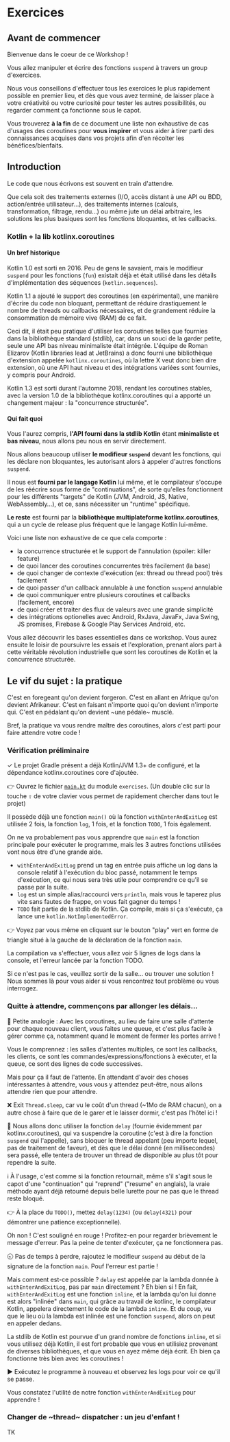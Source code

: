 # Exercices

## Avant de commencer

Bienvenue dans le coeur de ce Workshop !

Vous allez manipuler et écrire des fonctions `suspend` à travers un group d'exercices.

Nous vous conseillons d'effectuer tous les exercices le plus rapidement possible en premier lieu, et dès que vous avez terminé, de laisser place à votre créativité ou votre curiosité pour tester les autres possibilités, ou regarder comment ça fonctionne sous le capot.

Vous trouverez **à la fin** de ce document une liste non exhaustive de cas d'usages des coroutines pour **vous inspirer** et vous aider à tirer parti des connaissances acquises dans vos projets afin d'en récolter les bénéfices/bienfaits.

## Introduction

Le code que nous écrivons est souvent en train d'attendre.

Que cela soit des traitements externes (I/O, accès distant à une API ou BDD, action/entrée utilisateur…), des traitements internes (calculs, transformation, filtrage, rendu…) ou même jute un délai arbitraire, les solutions les plus basiques sont les fonctions bloquantes, et les callbacks.

### Kotlin + la lib kotlinx.coroutines

#### Un bref historique

Kotlin 1.0 est sorti en 2016. Peu de gens le savaient, mais le modifieur `suspend` pour les fonctions (`fun`) existait déjà et était utilisé dans les détails d'implémentation des séquences (`kotlin.sequences`).

Kotlin 1.1 a ajouté le support des coroutines (en expérimental), une manière d'écrire du code non bloquant, permettant de réduire drastiquement le nombre de threads ou callbacks nécessaires, et de grandement réduire la consommation de mémoire vive (RAM) de ce fait.

Ceci dit, il était peu pratique d'utiliser les coroutines telles que fournies dans la bibliothèque standard (stdlib), car, dans un souci de la garder petite, seule une API bas niveau minimaliste était intégrée.
L'équipe de Roman Elizarov (Kotlin libraries lead at JetBrains) a donc fourni une bibliothèque d'extension appelée `kotlinx.coroutines`, où la lettre X veut donc bien dire extension, où une API haut niveau et des intégrations variées sont fournies, y compris pour Android.

Kotlin 1.3 est sorti durant l'automne 2018, rendant les coroutines stables, avec la version 1.0 de la bibliothèque kotlinx.coroutines qui a apporté un changement majeur : la "concurrence structurée".

#### Qui fait quoi

Vous l'aurez compris, **l'API fourni dans la stdlib Kotlin** étant **minimaliste et bas niveau**, nous allons peu nous en servir directement.

Nous allons beaucoup utiliser **le modifieur `suspend`** devant les fonctions, qui les déclare non bloquantes, les autorisant alors à appeler d'autres fonctions `suspend`.

Il nous est **fourni par le langage Kotlin** lui même, et le compilateur s'occupe de les réécrire sous forme de "continuations", de sorte qu'elles fonctionnent pour les différents "targets" de Kotlin (JVM, Android, JS, Native, WebAssembly…), et ce, sans nécessiter un "runtime" spécifique.

**Le reste** est fourni par la **bibliothèque multiplateforme kotlinx.coroutines**, qui a un cycle de release plus fréquent que le langage Kotlin lui-même.

Voici une liste non exhaustive de ce que cela comporte :
- la concurrence structurée et le support de l'annulation (spoiler: killer feature)
- de quoi lancer des coroutines concurrentes très facilement (la base)
- de quoi changer de contexte d'exécution (ex: thread ou thread pool) très facilement
- de quoi passer d'un callback annulable à une fonction `suspend` annulable
- de quoi communiquer entre plusieurs coroutines et callbacks (facilement, encore)
- de quoi créer et traiter des flux de valeurs avec une grande simplicité
- des intégrations optionelles avec Android, RxJava, JavaFx, Java Swing, JS promises, Firebase & Google Play Services Android, etc.

Vous allez découvrir les bases essentielles dans ce workshop.
Vous aurez ensuite le loisir de poursuivre les essais et l'exploration, prenant alors
part à cette véritable révolution industrielle que sont les coroutines de Kotlin et la
concurrence structurée.

## Le vif du sujet : la pratique

C'est en foregeant qu'on devient forgeron.
C'est en allant en Afrique qu'on devient Afrikaneur.
C'est en faisant n'importe quoi qu'on devient n'importe qui.
C'est en pédalant qu'on devient ~une pédale~ musclé.

Bref, la pratique va vous rendre maître des coroutines, alors c'est parti pour faire attendre votre code !

### Vérification préliminaire

✓ Le projet Gradle présent a déjà Kotlin/JVM 1.3+ de configuré, et la dépendance kotlinx.coroutines core d'ajoutée.

👉 Ouvrez le fichier [`main.kt`](exercises/src/main/kotlin/main.kt) du module `exercises`. (Un double clic sur la touche <kbd>⇧</kbd> de votre clavier vous permet de rapidement chercher dans tout le projet)

Il possède déjà une fonction `main()` où la fonction `withEnterAndExitLog` est utilisée 2 fois, la fonction `log`, 1 fois, et la fonction `TODO`, 1 fois également.

On ne va probablement pas vous apprendre que `main` est la fonction principale pour exécuter le programme, mais les 3 autres fonctions utilisées vont nous être d'une grande aide.

- `withEnterAndExitLog` prend un tag en entrée puis affiche un log dans la console relatif à l'exécution du bloc passé, notamment le temps d'exécution, ce qui nous sera très utile pour comprendre ce qu'il se passe par la suite.
- `log` est un simple alias/raccourci vers `println`, mais vous le taperez plus vite sans fautes de frappe, on vous fait gagner du temps !
- `TODO` fait partie de la stdlib de Kotlin. Ça compile, mais si ça s'exécute, ça lance une `kotlin.NotImplementedError`.

👉 Voyez par vous même en cliquant sur le bouton "play" vert en forme de triangle situé à la gauche de la déclaration de la fonction `main`.

La compilation va s'effectuer, vous allez voir 5 lignes de logs dans la console, et l'erreur lancée par la fonction TODO.

Si ce n'est pas le cas, veuillez sortir de la salle… ou trouver une solution ! Nous sommes là pour vous aider si vous rencontrez tout problème ou vous interrogez.

### Quitte à attendre, commençons par allonger les délais…

🔁 Petite analogie :
Avec les coroutines, au lieu de faire une salle d'attente pour chaque nouveau client, vous faites une queue, et c'est plus facile à gérer comme ça, notamment quand le moment de fermer les portes arrive !

Vous le comprennez : les salles d'attentes multiples, ce sont les callbacks, les clients, ce sont les commandes/expressions/fonctions à exécuter, et la queue, ce sont des lignes de code successives.

Mais pour ça il faut de l'attente. En attendant d'avoir des choses intéressantes à attendre, vous vous y attendez peut-être, nous allons attendre rien que pour attendre.

❌ Exit `Thread.sleep`, car vu le coût d'un thread (~1Mo de RAM chacun), on a autre chose à faire que de le garer et le laisser dormir, c'est pas l'hôtel ici !

📝 Nous allons donc utiliser la fonction `delay` (fournie évidemment par kotlinx.coroutines), qui va suspendre la coroutine (c'est à dire la fonction `suspend` qui l'appelle), sans bloquer le thread appelant (peu importe lequel, pas de traitement de faveur), et dès que le délai donné (en millisecondes) sera passé, elle tentera de trouver un thread de disponible au plus tôt pour rependre la suite.

ℹ️ À l'usage, c'est comme si la fonction retournait, même s'il s'agit sous le capot d'une "continuation" qui "reprend" ("resume" en anglais), la vraie méthode ayant déjà retourné depuis belle lurette pour ne pas que le thread reste bloqué.

👉 À la place du `TODO()`, mettez `delay(1234)` (ou `delay(4321)` pour démontrer une patience exceptionnelle).

Oh non ! C'est souligné en rouge ! Profitez-en pour regarder brièvement le message d'erreur.
Pas la peine de tenter d'exécuter, ça ne fonctionnera pas.

🕤 Pas de temps à perdre, rajoutez le modifieur `suspend` au début de la signature de la fonction `main`. Pouf l'erreur est partie !

Mais comment est-ce possible ? `delay` est appelée par la lambda donnée à `withEnterAndExitLog`, pas par `main` directement ? Eh bien si ! En fait, `withEnterAndExitLog` est une fonction `inline`, et la lambda qu'on lui donne est alors "inlinée" dans `main`, qui grâce au travail de kotlinc, le compilateur Kotlin, appelera directement le code de la lambda `inline`. Et du coup, vu que le lieu où la lambda est inlinée est une fonction `suspend`, alors on peut en appeler dedans.

La stdlib de Kotlin est pourvue d'un grand nombre de fonctions `inline`, et si vous utilisez déjà Kotlin, il est fort probable que vous en utilisiez provenant de diverses bibliothèques, et que vous en ayez même déjà écrit. Eh bien ça fonctionne très bien avec les coroutines !
 
 ▶️ Exécutez le programme à nouveau et observez les logs pour voir ce qu'il se passe.
 
 Vous constatez l'utilité de notre fonction `withEnterAndExitLog` pour apprendre !

### Changer de ~thread~ dispatcher : un jeu d'enfant !

TK
